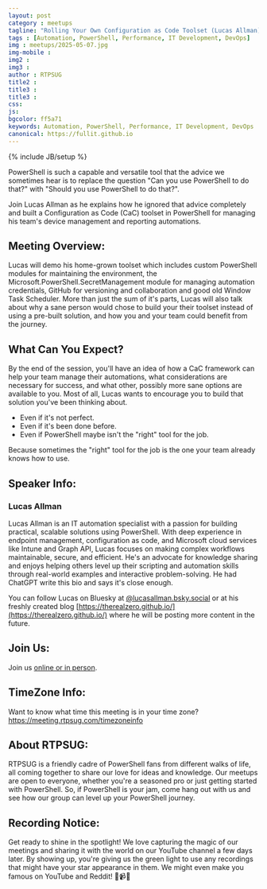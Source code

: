 ```yaml
---
layout: post
category : meetups
tagline: "Rolling Your Own Configuration as Code Toolset (Lucas Allman)"
tags : [Automation, PowerShell, Performance, IT Development, DevOps]
img : meetups/2025-05-07.jpg
img-mobile : 
img2 : 
img3 : 
author : RTPSUG
title2 : 
title3 : 
title3 : 
css: 
js: 
bgcolor: ff5a71
keywords: Automation, PowerShell, Performance, IT Development, DevOps
canonical: https://fullit.github.io
---
```

{% include JB/setup %}

PowerShell is such a capable and versatile tool that the advice we sometimes hear is to replace the question "Can you use PowerShell to do that?" with "Should you use PowerShell to do that?".

Join Lucas Allman as he explains how he ignored that advice completely and built a Configuration as Code (CaC) toolset in PowerShell for managing his team's device management and reporting automations.

<!--more-->

## Meeting Overview:

Lucas will demo his home-grown toolset which includes custom PowerShell modules for maintaining the environment, the Microsoft.PowerShell.SecretManagement module for managing automation credentials, GitHub for versioning and collaboration and good old Window Task Scheduler.  More than just the sum of it's parts, Lucas will also talk about why a sane person would chose to build your their toolset instead of using a pre-built solution, and how you and your team could benefit from the journey.

## What Can You Expect?

By the end of the session, you'll have an idea of how a CaC framework can help your team manage their automations, what considerations are necessary for success, and what other, possibly more sane options are available to you.
Most of all, Lucas wants to encourage you to build that solution you've been thinking about.

- Even if it's not perfect.
- Even if it's been done before.
- Even if PowerShell maybe isn't the "right" tool for the job.

Because sometimes the "right" tool for the job is the one your team already knows how to use.

## Speaker Info:

### Lucas Allman

Lucas Allman is an IT automation specialist with a passion for building practical, scalable solutions using PowerShell. With deep experience in endpoint management, configuration as code, and Microsoft cloud services like Intune and Graph API, Lucas focuses on making complex workflows maintainable, secure, and efficient. He's an advocate for knowledge sharing and enjoys helping others level up their scripting and automation skills through real-world examples and interactive problem-solving.  He had ChatGPT write this bio and says it's close enough.

You can follow Lucas on Bluesky at [@lucasallman.bsky.social](https://bsky.app/profile/lucasallman.bsky.social) or at his freshly created blog [https://therealzero.github.io/](https://therealzero.github.io/) where he will be posting more content in the future.

## Join Us:

Join us [online or in person](https://www.meetup.com/research-triangle-powershell-users-group/events/307413271/). 

## TimeZone Info:

Want to know what time this meeting is in your time zone?
https://meeting.rtpsug.com/timezoneinfo

## About RTPSUG:

RTPSUG is a friendly cadre of PowerShell fans from different walks of life, all coming together to share our love for ideas and knowledge. Our meetups are open to everyone, whether you're a seasoned pro or just getting started with PowerShell. So, if PowerShell is your jam, come hang out with us and see how our group can level up your PowerShell journey.

## Recording Notice:

Get ready to shine in the spotlight! We love capturing the magic of our meetings and sharing it with the world on our YouTube channel a few days later. By showing up, you're giving us the green light to use any recordings that might have your star appearance in them. We might even make you famous on YouTube and Reddit!
🌟📹😄



